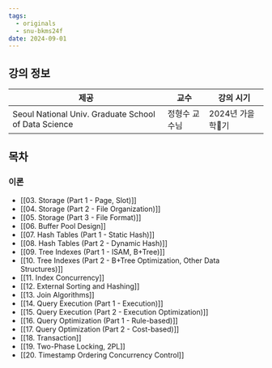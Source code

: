 ```yaml
---
tags:
  - originals
  - snu-bkms24f
date: 2024-09-01
---
```

## 강의 정보

| 제공                                                   | 교수      | 강의 시기       |
| ---------------------------------------------------- | ------- | ----------- |
| Seoul National Univ. Graduate School of Data Science | 정형수 교수님 | 2024년 가을학기 |

## 목차

### 이론

- [[03. Storage (Part 1 - Page, Slot)]]
- [[04. Storage (Part 2 - File Organization)]]
- [[05. Storage (Part 3 - File Format)]]
- [[06. Buffer Pool Design]]
- [[07. Hash Tables (Part 1 - Static Hash)]]
- [[08. Hash Tables (Part 2 - Dynamic Hash)]]
- [[09. Tree Indexes (Part 1 - ISAM, B+Tree)]]
- [[10. Tree Indexes (Part 2 - B+Tree Optimization, Other Data Structures)]]
- [[11. Index Concurrency]]
- [[12. External Sorting and Hashing]]
- [[13. Join Algorithms]]
- [[14. Query Execution (Part 1 - Execution)]]
- [[15. Query Execution (Part 2 - Execution Optimization)]]
- [[16. Query Optimization (Part 1 - Rule-based)]]
- [[17. Query Optimization (Part 2 - Cost-based)]]
- [[18. Transaction]]
- [[19. Two-Phase Locking, 2PL]]
- [[20. Timestamp Ordering Concurrency Control]]